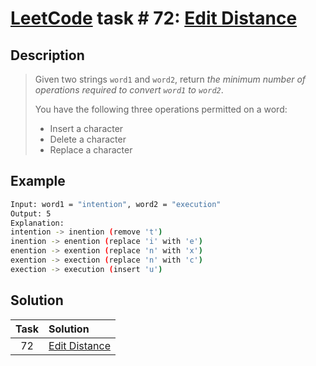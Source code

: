# [LeetCode][leetcode] task # 72: [Edit Distance][task]

Description
-----------

> Given two strings `word1` and `word2`,
> return _the minimum number of operations
> required to convert `word1` to `word2`_.
> 
> You have the following three operations permitted on a word:
> * Insert a character
> * Delete a character
> * Replace a character

Example
-------

```sh
Input: word1 = "intention", word2 = "execution"
Output: 5
Explanation: 
intention -> inention (remove 't')
inention -> enention (replace 'i' with 'e')
enention -> exention (replace 'n' with 'x')
exention -> exection (replace 'n' with 'c')
exection -> execution (insert 'u')
```

Solution
--------

| Task | Solution                  |
|:----:|:--------------------------|
|  72  | [Edit Distance][solution] |


[leetcode]: <http://leetcode.com/>
[task]: <https://leetcode.com/problems/edit-distance/>
[solution]: <https://github.com/wellaxis/praxis-leetcode/blob/main/src/main/java/com/witalis/praxis/leetcode/task/h1/p72/option/Practice.java>
